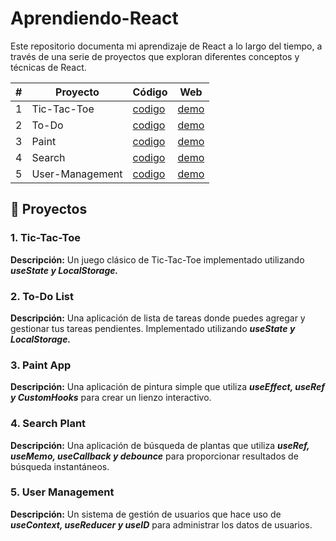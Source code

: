 # Aprendiendo-React

Este repositorio documenta mi aprendizaje de React a lo largo del tiempo, a través de una serie de proyectos que exploran diferentes conceptos y técnicas de React.

|#|Proyecto|Código|Web|
|---|---|---|---|
|1|Tic-Tac-Toe|[codigo](https://github.com/Rodriiandino/Aprendiendo-React/tree/main/01_TicTacToe)|[demo](https://tictactoe-andinorodrigo.netlify.app/)|
|2|To-Do|[codigo](https://github.com/Rodriiandino/Aprendiendo-React/tree/main/02_To-Do)|[demo](https://to-do-andinorodrigo.netlify.app/)|
|3|Paint|[codigo](https://github.com/Rodriiandino/Aprendiendo-React/tree/main/03_Paint)|[demo](https://paint-andinorodrigo.netlify.app/)|
|4|Search|[codigo](https://github.com/Rodriiandino/Aprendiendo-React/tree/main/04_SearchPlant)|[demo](https://searchplant-andinorodrigo.netlify.app/)|
|5|User-Management|[codigo](https://github.com/Rodriiandino/Aprendiendo-React/tree/main/05_UserManagement)|[demo](https://usermanagement-andinorodrigo.netlify.app/)|

## 🚀 Proyectos
### 1. Tic-Tac-Toe
**Descripción:** Un juego clásico de Tic-Tac-Toe implementado utilizando **_useState y LocalStorage._**

### 2. To-Do List
**Descripción:** Una aplicación de lista de tareas donde puedes agregar y gestionar tus tareas pendientes. Implementado utilizando **_useState y LocalStorage._**

### 3. Paint App
**Descripción:** Una aplicación de pintura simple que utiliza **_useEffect, useRef y CustomHooks_** para crear un lienzo interactivo.

### 4. Search Plant
**Descripción:** Una aplicación de búsqueda de plantas que utiliza **_useRef, useMemo, useCallback y debounce_** para proporcionar resultados de búsqueda instantáneos.

### 5. User Management
**Descripción:** Un sistema de gestión de usuarios que hace uso de **_useContext, useReducer y useID_** para administrar los datos de usuarios.

